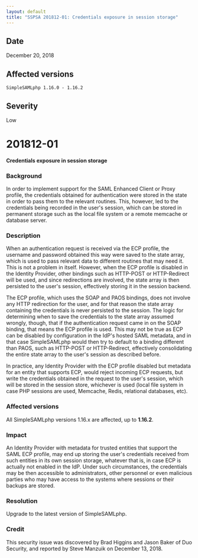 ```yaml
---
layout: default
title: "SSPSA 201812-01: Credentials exposure in session storage"
---
```


<aside><div class="sidebar-warning right">
<h2>Date</h2>
December 20, 2018
<h2>Affected versions</h2>
<code>SimpleSAMLphp 1.16.0 - 1.16.2</code><br/>
<h2>Severity</h2>
Low
</div></aside>

# 201812-01

**Credentials exposure in session storage**

### Background

In order to implement support for the SAML Enhanced Client or Proxy profile, the credentials obtained for
authentication were stored in the state in order to pass them to the relevant routines. This, however, led to the
credentials being recorded in the user's session, which can be stored in permanent storage such as the local file
system or a remote memcache or database server.

### Description

When an authentication request is received via the ECP profile, the username and password obtained this way were
saved to the state array, which is used to pass relevant data to different routines that may need it. This is not a
problem in itself. However, when the ECP profile is disabled in the Identity Provider, other bindings such as
HTTP-POST or HTTP-Redirect will be used, and since redirections are involved, the state array is then persisted to
the user's session, effectively storing it in the session backend.

The ECP profile, which uses the SOAP and PAOS bindings, does not involve any HTTP redirection for the user, and for
that reason the state array containing the credentials is never persisted to the session. The logic for determining
when to save the credentials to the state array assumed wrongly, though, that if the authentication request came in
on the SOAP binding, that means the ECP profile is used. This may not be true as ECP can be disabled by configuration
in the IdP's hosted SAML metadata, and in that case SimpleSAMLphp would then try to default to a binding different
than PAOS, such as HTTP-POST or HTTP-Redirect, effectively consolidating the entire state array to the user's session
as described before.

In practice, any Identity Provider with the ECP profile disabled but metadata for an entity that supports ECP, would
reject incoming ECP requests, but write the credentials obtained in the request to the user's session, which will
be stored in the session store, whichever is used (local file system in case PHP sessions are used, Memcache, Redis,
relational databases, etc).

### Affected versions

All SimpleSAMLphp versions 1.16.x are affected, up to **1.16.2**.

### Impact

An Identity Provider with metadata for trusted entities that support the SAML ECP profile, may end up storing the
user's credentials received from such entities in its own session storage, whatever that is, in case ECP is actually
not enabled in the IdP. Under such circumstances, the credentials may be then accessible to administrators, other
personnel or even malicious parties who may have access to the systems where sessions or their backups are stored.

### Resolution

Upgrade to the latest version of SimpleSAMLphp.

### Credit

This security issue was discovered by Brad Higgins and Jason Baker of Duo Security, and
reported by Steve Manzuik on December 13, 2018.
